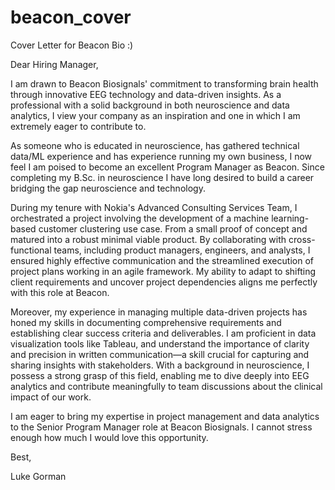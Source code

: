 # beacon_cover
Cover Letter for Beacon Bio :)


Dear Hiring Manager,

I am drawn to Beacon Biosignals' commitment to transforming brain health through innovative EEG technology and data-driven insights. As a professional with a solid background in both neuroscience and data analytics, I view your company as an inspiration and one in which I am extremely eager to contribute to. 

As someone who is educated in neuroscience, has gathered technical data/ML experience and has experience running my own business, I now feel I am poised to become an excellent Program Manager as Beacon. Since completing my B.Sc. in neuroscience I have long desired to build a career bridging the gap neuroscience and technology. 

During my tenure with Nokia's Advanced Consulting Services Team, I orchestrated a project involving the development of a machine learning-based customer clustering use case. From a small proof of concept and matured into a robust minimal viable product. By collaborating with cross-functional teams, including product managers, engineers, and analysts, I ensured highly effective communication and the streamlined execution of project plans working in an agile framework. My ability to adapt to shifting client requirements and uncover project dependencies aligns me perfectly with this role at Beacon.

Moreover, my experience in managing multiple data-driven projects has honed my skills in documenting comprehensive requirements and establishing clear success criteria and deliverables. I am proficient in data visualization tools like Tableau, and understand the importance of clarity and precision in written communication—a skill crucial for capturing and sharing insights with stakeholders. With a background in neuroscience, I possess a strong grasp of this field, enabling me to dive deeply into EEG analytics and contribute meaningfully to team discussions about the clinical impact of our work.

I am eager to bring my expertise in project management and data analytics to the Senior Program Manager role at Beacon Biosignals. I cannot stress enough how much I would love this opportunity.

Best,

Luke Gorman
